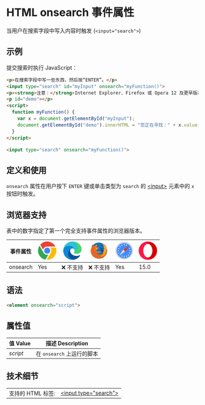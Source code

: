 HTML onsearch 事件属性
===

当用户在搜索字段中写入内容时触发 (`<input="search">`)

## 示例

提交搜索时执行 JavaScript：

```html idoc:preview:iframe
<p>在搜索字段中写一些东西，然后按“ENTER”。</p>
<input type="search" id="myInput" onsearch="myFunction()">
<p><strong>注意：</strong>Internet Explorer、Firefox 或 Opera 12 及更早版本不支持 onsearch 事件。</p>
<p id="demo"></p>
<script>
  function myFunction() {
    var x = document.getElementById("myInput");
    document.getElementById("demo").innerHTML = "您正在寻找：" + x.value;
  }
</script>
```

```html
<input type="search" onsearch="myFunction()">
```

## 定义和使用

`onsearch` 属性在用户按下 `ENTER` 键或单击类型为 `search` 的 [\<input>](../tags/input.md) 元素中的 `x` 按钮时触发。

## 浏览器支持

表中的数字指定了第一个完全支持事件属性的浏览器版本。

| 事件属性 | ![chrome][1] | ![edge][2] | ![firefox][3] | ![safari][4] | ![opera][5] |
| --- | --- | --- | --- | --- | --- |
| onsearch | Yes | ❌ 不支持 | ❌ 不支持 | Yes | 15.0 |
<!--rehype:style=width: 100%; display: inline-table;-->

## 语法

```html
<element onsearch="script">
```

## 属性值

| 值 Value | 描述 Description |
| --- | --- |
| *script* | 在 `onsearch` 上运行的脚本 |
<!--rehype:style=width: 100%; display: inline-table;-->

## 技术细节

|   |   |
| ---- | ---- |
| 支持的 HTML 标签: | [\<input type="search">](../tags/input_type_search.md) |
<!--rehype:style=width: 100%; display: inline-table;-->



[1]: ../assets/chrome.svg
[2]: ../assets/edge.svg
[3]: ../assets/firefox.svg
[4]: ../assets/safari.svg
[5]: ../assets/opera.svg


